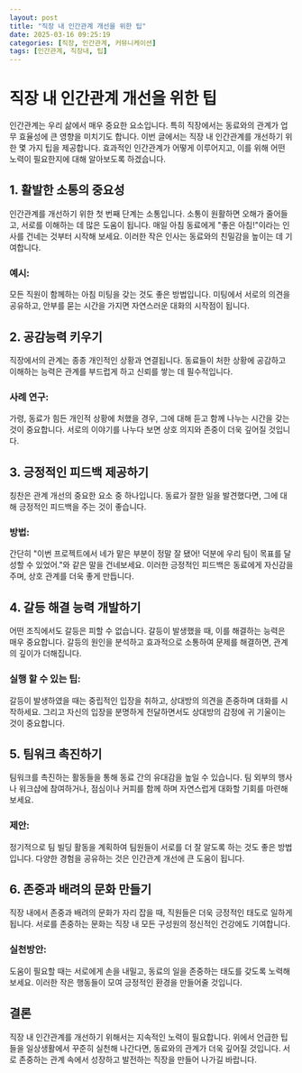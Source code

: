 ```yaml
---
layout: post
title: "직장 내 인간관계 개선을 위한 팁"
date: 2025-03-16 09:25:19
categories: [직장, 인간관계, 커뮤니케이션]
tags: [인간관계, 직장내, 팁]
---
```


# 직장 내 인간관계 개선을 위한 팁

인간관계는 우리 삶에서 매우 중요한 요소입니다. 특히 직장에서는 동료와의 관계가 업무 효율성에 큰 영향을 미치기도 합니다. 이번 글에서는 직장 내 인간관계를 개선하기 위한 몇 가지 팁을 제공합니다. 효과적인 인간관계가 어떻게 이루어지고, 이를 위해 어떤 노력이 필요한지에 대해 알아보도록 하겠습니다.

## 1. 활발한 소통의 중요성

인간관계를 개선하기 위한 첫 번째 단계는 소통입니다. 소통이 원활하면 오해가 줄어들고, 서로를 이해하는 데 많은 도움이 됩니다. 매일 아침 동료에게 "좋은 아침!"이라는 인사를 건네는 것부터 시작해 보세요. 이러한 작은 인사는 동료와의 친밀감을 높이는 데 기여합니다.

### **예시:**  
모든 직원이 함께하는 아침 미팅을 갖는 것도 좋은 방법입니다. 미팅에서 서로의 의견을 공유하고, 안부를 묻는 시간을 가지면 자연스러운 대화의 시작점이 됩니다.  

## 2. 공감능력 키우기

직장에서의 관계는 종종 개인적인 상황과 연결됩니다. 동료들이 처한 상황에 공감하고 이해하는 능력은 관계를 부드럽게 하고 신뢰를 쌓는 데 필수적입니다.  

### **사례 연구:**  
가령, 동료가 힘든 개인적 상황에 처했을 경우, 그에 대해 듣고 함께 나누는 시간을 갖는 것이 중요합니다. 서로의 이야기를 나누다 보면 상호 의지와 존중이 더욱 깊어질 것입니다.

## 3. 긍정적인 피드백 제공하기

칭찬은 관계 개선의 중요한 요소 중 하나입니다. 동료가 잘한 일을 발견했다면, 그에 대해 긍정적인 피드백을 주는 것이 좋습니다.  

### **방법:**  
간단히 "이번 프로젝트에서 네가 맡은 부분이 정말 잘 됐어! 덕분에 우리 팀이 목표를 달성할 수 있었어."와 같은 말을 건네보세요. 이러한 긍정적인 피드백은 동료에게 자신감을 주며, 상호 관계를 더욱 좋게 만듭니다.

## 4. 갈등 해결 능력 개발하기

어떤 조직에서도 갈등은 피할 수 없습니다. 갈등이 발생했을 때, 이를 해결하는 능력은 매우 중요합니다. 갈등의 원인을 분석하고 효과적으로 소통하여 문제를 해결하면, 관계의 깊이가 더해집니다.

### **실행 할 수 있는 팁:**  
갈등이 발생하였을 때는 중립적인 입장을 취하고, 상대방의 의견을 존중하며 대화를 시작하세요. 그리고 자신의 입장을 분명하게 전달하면서도 상대방의 감정에 귀 기울이는 것이 중요합니다.

## 5. 팀워크 촉진하기

팀워크를 촉진하는 활동들을 통해 동료 간의 유대감을 높일 수 있습니다. 팀 외부의 행사나 워크샵에 참여하거나, 점심이나 커피를 함께 하며 자연스럽게 대화할 기회를 마련해 보세요.  

### **제안:**  
정기적으로 팀 빌딩 활동을 계획하여 팀원들이 서로를 더 잘 알도록 하는 것도 좋은 방법입니다. 다양한 경험을 공유하는 것은 인간관계 개선에 큰 도움이 됩니다.

## 6. 존중과 배려의 문화 만들기

직장 내에서 존중과 배려의 문화가 자리 잡을 때, 직원들은 더욱 긍정적인 태도로 일하게 됩니다. 서로를 존중하는 문화는 직장 내 모든 구성원의 정신적인 건강에도 기여합니다.  

### **실천방안:**  
도움이 필요할 때는 서로에게 손을 내밀고, 동료의 일을 존중하는 태도를 갖도록 노력해보세요. 이러한 작은 행동들이 모여 긍정적인 환경을 만들어줄 것입니다.

## 결론

직장 내 인간관계를 개선하기 위해서는 지속적인 노력이 필요합니다. 위에서 언급한 팁들을 일상생활에서 꾸준히 실천해 나간다면, 동료와의 관계가 더욱 깊어질 것입니다. 서로 존중하는 관계 속에서 성장하고 발전하는 직장을 만들어 나가길 바랍니다.